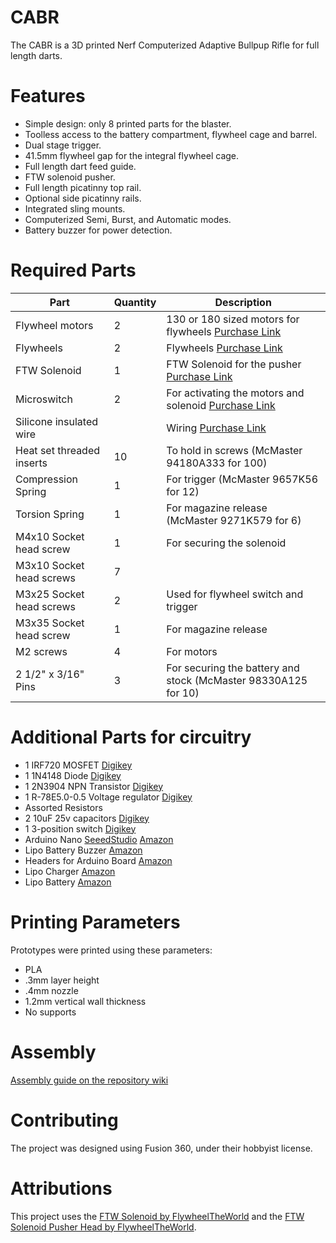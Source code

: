 
# CABR

The CABR is a 3D printed Nerf Computerized Adaptive Bullpup Rifle for full length darts.

# Features

- Simple design: only 8 printed parts for the blaster.
- Toolless access to the battery compartment, flywheel cage and barrel.
- Dual stage trigger.
- 41.5mm flywheel gap for the integral flywheel cage.
- Full length dart feed guide.
- FTW solenoid pusher.
- Full length picatinny top rail.
- Optional side picatinny rails.
- Integrated sling mounts.
- Computerized Semi, Burst, and Automatic modes.
- Battery buzzer for power detection.

# Required Parts

|Part            |Quantity  |Description                                                       |
|----------------|----------|------------------------------------------------------------------|
|Flywheel motors |2         |130 or 180 sized motors for flywheels [Purchase Link](https://outofdarts.com/collections/motors-2019/products/ood-kraken-motor) |
|Flywheels       |2         |Flywheels [Purchase Link](https://outofdarts.com/collections/flywheels-cages/products/containment-crew-inferno-flywheels-pair) |
|FTW Solenoid    |1         |FTW Solenoid for the pusher [Purchase Link](https://www.banggood.com/DC-12V-35mm-Long-Stroke-Push-Pull-Solenoid-Small-Electromagnetic-Electric-Magnet-p-1217063.html?cur_warehouse=CN) |
|Microswitch              | 2 | For activating the motors and solenoid [Purchase Link](https://outofdarts.com/collections/electronics/products/21a-microswitch-button-clone)                        |
|Silicone insulated wire  |   | Wiring [Purchase Link](https://www.amazon.com/BNTECHGO-Silicone-Flexible-Strands-Stranded/dp/B01C5CANVG/ref=pd_lpo_sbs_60_t_2?_encoding=UTF8&psc=1&refRID=DZD6XCXG9PDEQ4CW3V4W)                                                        |
|Heat set threaded inserts| 10 | To hold in screws (McMaster 94180A333 for 100)                |
|Compression Spring       | 1 | For trigger (McMaster 9657K56 for 12)                          |
|Torsion Spring           | 1 | For magazine release (McMaster 9271K579 for 6)                 |
|M4x10 Socket head screw  | 1 | For securing the solenoid                                      |
|M3x10 Socket head screws | 7 |                                                                |
|M3x25 Socket head screws | 2 | Used for flywheel switch and trigger                           |
|M3x35 Socket head screw  | 1 | For magazine release                                           |
|M2 screws                | 4 | For motors                                                     |
|2 1/2" x 3/16" Pins      | 3 | For securing the battery and stock (McMaster 98330A125 for 10) |

# Additional Parts for circuitry

- 1 IRF720 MOSFET [Digikey](https://www.digikey.com/product-detail/en/vishay-siliconix/IRF720/IRF720-ND/11174)
- 1 1N4148 Diode [Digikey](https://www.digikey.com/product-detail/en/on-semiconductor/1N4148TR/1N4148FSCT-ND/9356376)
- 1 2N3904 NPN Transistor [Digikey](https://www.digikey.com/product-detail/en/micro-commercial-co/2N3904-AP/2N3904-APTB-ND/950399)
- 1 R-78E5.0-0.5 Voltage regulator [Digikey](https://www.digikey.com/product-detail/en/recom-power/R-78E5.0-0.5/945-1648-5-ND/2834904)
- Assorted Resistors
- 2 10uF 25v capacitors [Digikey](https://www.digikey.com/product-detail/en/wurth-electronics-inc/860010472002/732-8625-1-ND/5728581)
- 1 3-position switch [Digikey](https://www.digikey.com/product-detail/en/SS-13D16-VG+4+PA/CKN10371-ND/2747181)
- Arduino Nano [SeeedStudio](https://www.seeedstudio.com/Seeeduino-Nano-p-4111.html) [Amazon](https://www.amazon.com/ATmega328P-Microcontroller-Board-Cable-Arduino/dp/B00NLAMS9C/ref=sr_1_9?keywords=Arduino+Nano&qid=1563204523&s=gateway&sr=8-9)
- Lipo Battery Buzzer [Amazon](https://www.amazon.com/gp/product/B005GJCJOA/ref=ox_sc_act_title_1?smid=AX7ADZ8UGPBYN&psc=1)
- Headers for Arduino Board [Amazon](https://www.amazon.com/gp/product/B074HVBTZ4/ref=ox_sc_mini_detail?ie=UTF8&psc=1&smid=AP1B4T3GF2GUF)
- Lipo Charger [Amazon](https://www.amazon.com/gp/product/B01NB9A36R/ref=ox_sc_act_title_5?smid=AF5VK40LEGWAH&psc=1)
- Lipo Battery [Amazon](https://www.amazon.com/gp/product/B0072AENKY/ref=ox_sc_act_title_3?smid=A3AR95NHANJAX6&psc=1)

# Printing Parameters

Prototypes were printed using these parameters:

- PLA
- .3mm layer height
- .4mm nozzle
- 1.2mm vertical wall thickness
- No supports

# Assembly

[Assembly guide on the repository wiki](https://github.com/chand1012/SABR/wiki/Assembly)

# Contributing

The project was designed using Fusion 360, under their hobbyist license.

# Attributions

This project uses the [FTW Solenoid by FlywheelTheWorld](https://www.thingiverse.com/thing:3518739) and the [FTW Solenoid Pusher Head by FlywheelTheWorld](https://www.thingiverse.com/thing:3307908).
